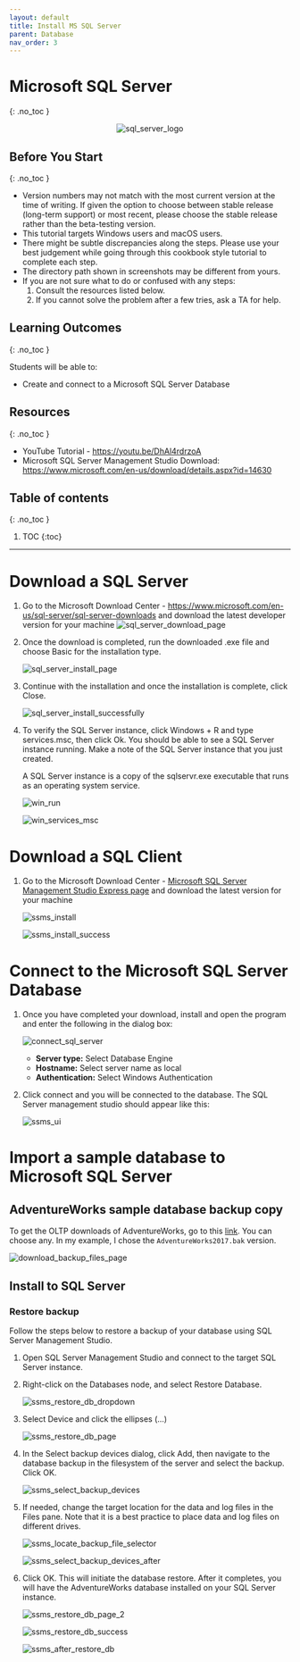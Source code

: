 ```yaml
---
layout: default
title: Install MS SQL Server
parent: Database
nav_order: 3
---
```


# Microsoft SQL Server
{: .no_toc }

<p align="center"><img alt="sql_server_logo" src="/assets/images/database/sql_server/sql_server_logo.png" /></p>

## Before You Start
{: .no_toc }

* Version numbers may not match with the most current version at the time of writing. If given the option to choose between stable release (long-term support) or most recent, please choose the stable release rather than the beta-testing version.
* This tutorial targets Windows users and macOS users.
* There might be subtle discrepancies along the steps. Please use your best judgement while going through this cookbook style tutorial to complete each step.
* The directory path shown in screenshots may be different from yours.
* If you are not sure what to do or confused with any steps:
  1. Consult the resources listed below.
  2. If you cannot solve the problem after a few tries, ask a TA for help.

## Learning Outcomes
{: .no_toc }

Students will be able to:

* Create and connect to a Microsoft SQL Server Database

## Resources
{: .no_toc }

* YouTube Tutorial - <https://youtu.be/DhAl4rdrzoA>
* Microsoft SQL Server Management Studio Download: <https://www.microsoft.com/en-us/download/details.aspx?id=14630>

## Table of contents
{: .no_toc }

1. TOC
{:toc}

---

# Download a SQL Server

 1. Go to the Microsoft Download Center - <https://www.microsoft.com/en-us/sql-server/sql-server-downloads> and download the latest developer version for your machine
    ![sql_server_download_page](/assets/images/database/sql_server/sql_server_download_page.png)

 2. Once the download is completed, run the downloaded .exe file and choose Basic for the installation type.

    ![sql_server_install_page](/assets/images/database/sql_server/sql_server_install_page.png)

 3. Continue with the installation and once the installation is complete, click Close.

    ![sql_server_install_successfully](/assets/images/database/sql_server/sql_server_install_successfully.png)

 4. To verify the SQL Server instance, click Windows + R and type services.msc, then click Ok. You should be able to see a SQL Server instance running. Make a note of the SQL Server instance that you just created.

    A SQL Server instance is a copy of the sqlservr.exe executable that runs as an operating system service.

    ![win_run](/assets/images/database/sql_server/win_run.png)

    ![win_services_msc](/assets/images/database/sql_server/win_services_msc.png)

# Download a SQL Client

 1. Go to the Microsoft Download Center - [Microsoft SQL Server Management Studio Express page](https://aka.ms/ssmsfullsetup) and download the latest version for your machine

    ![ssms_install](/assets/images/database/sql_server/ssms_install.png)

    ![ssms_install_success](/assets/images/database/sql_server/ssms_install_success.png)

# Connect to the Microsoft SQL Server Database

 1. Once you have completed your download, install and open the program and enter the following in the dialog box:

    ![connect_sql_server](/assets/images/database/sql_server/connect_sql_server.png)

    * **Server type:** Select Database Engine
    * **Hostname:** Select server name as local
    * **Authentication:** Select Windows Authentication

 2. Click connect and you will be connected to the database. The SQL Server management studio should appear like this:

    ![ssms_ui](/assets/images/database/sql_server/ssms_ui.png)

# Import a sample database to Microsoft SQL Server

## AdventureWorks sample database backup copy

To get the OLTP downloads of AdventureWorks, go to this [link](https://docs.microsoft.com/en-us/sql/samples/adventureworks-install-configure?view=sql-server-ver15). You can choose any. In my example, I chose the `AdventureWorks2017.bak` version.

![download_backup_files_page](/assets/images/database/sql_server/download_backup_files_page.png)

## Install to SQL Server

### Restore backup

Follow the steps below to restore a backup of your database using SQL Server Management Studio.

 1. Open SQL Server Management Studio and connect to the target SQL Server instance.

 2. Right-click on the Databases node, and select Restore Database.

    ![ssms_restore_db_dropdown](/assets/images/database/sql_server/ssms_restore_db_dropdown.png)

 3. Select Device and click the ellipses (...)

    ![ssms_restore_db_page](/assets/images/database/sql_server/ssms_restore_db_page.png)

 4. In the Select backup devices dialog, click Add, then navigate to the database backup in the filesystem of the server and select the backup. Click OK.

    ![ssms_select_backup_devices](/assets/images/database/sql_server/ssms_select_backup_devices.png)

 5. If needed, change the target location for the data and log files in the Files pane. Note that it is a best practice to place data and log files on different drives.

    ![ssms_locate_backup_file_selector](/assets/images/database/sql_server/ssms_locate_backup_file_selector.png)

    ![ssms_select_backup_devices_after](/assets/images/database/sql_server/ssms_select_backup_devices_after.png)

 6. Click OK. This will initiate the database restore. After it completes, you will have the AdventureWorks database installed on your SQL Server instance.

    ![ssms_restore_db_page_2](/assets/images/database/sql_server/ssms_restore_db_page_2.png)

    ![ssms_restore_db_success](/assets/images/database/sql_server/ssms_restore_db_success.png)

    ![ssms_after_restore_db](/assets/images/database/sql_server/ssms_after_restore_db.png)
